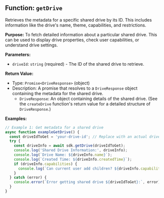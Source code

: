 ## Function: `getDrive`

Retrieves the metadata for a specific shared drive by its ID. This includes information like the drive's name, theme, capabilities, and restrictions.

**Purpose:**
To fetch detailed information about a particular shared drive. This can be used to display drive properties, check user capabilities, or understand drive settings.

**Parameters:**
- `driveId`: `string` (required) - The ID of the shared drive to retrieve.

**Return Value:**
- Type: `Promise<DriveResponse>` (object)
- Description: A promise that resolves to a `DriveResponse` object containing the metadata for the shared drive.
  - `DriveResponse`: An object containing details of the shared drive. (See the `createDrive` function's return value for a detailed structure of `DriveResponse`.)

**Examples:**
```typescript
// Example 1: Get metadata for a shared drive
async function exampleGetDrive() {
  const driveIdToGet = 'your-drive-id'; // Replace with an actual drive ID
  try {
    const driveInfo = await sdk.getDrive(driveIdToGet);
    console.log('Shared Drive Information:', driveInfo);
    console.log(`Drive Name: ${driveInfo.name}`);
    console.log(`Created Time: ${driveInfo.createdTime}`);
    if (driveInfo.capabilities) {
      console.log(`Can current user add children? ${driveInfo.capabilities.canAddChildren}`);
    }
  } catch (error) {
    console.error(`Error getting shared drive ${driveIdToGet}:`, error);
  }
}
```
